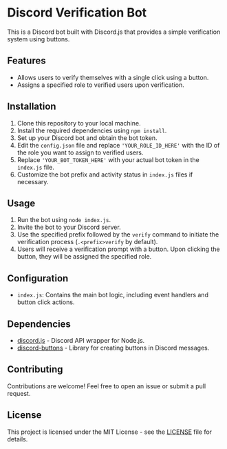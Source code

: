 # Discord Verification Bot

This is a Discord bot built with Discord.js that provides a simple verification system using buttons.

## Features

- Allows users to verify themselves with a single click using a button.
- Assigns a specified role to verified users upon verification.

## Installation

1. Clone this repository to your local machine.
2. Install the required dependencies using `npm install`.
3. Set up your Discord bot and obtain the bot token.
4. Edit the `config.json` file and replace `'YOUR_ROLE_ID_HERE'` with the ID of the role you want to assign to verified users.
5. Replace `'YOUR_BOT_TOKEN_HERE'` with your actual bot token in the `index.js` file.
6. Customize the bot prefix and activity status in  `index.js` files if necessary.

## Usage

1. Run the bot using `node index.js`.
2. Invite the bot to your Discord server.
3. Use the specified prefix followed by the `verify` command to initiate the verification process (`.<prefix>verify` by default).
4. Users will receive a verification prompt with a button. Upon clicking the button, they will be assigned the specified role.

## Configuration


- `index.js`: Contains the main bot logic, including event handlers and button click actions.

## Dependencies

- [discord.js](https://discord.js.org/) - Discord API wrapper for Node.js.
- [discord-buttons](https://www.npmjs.com/package/discord-buttons) - Library for creating buttons in Discord messages.

## Contributing

Contributions are welcome! Feel free to open an issue or submit a pull request.

## License

This project is licensed under the MIT License - see the [LICENSE](LICENSE) file for details.
